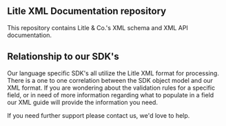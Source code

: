 Litle XML Documentation repository
----------------------------------
This repository contains Litle & Co.'s XML schema and XML API documentation.

Relationship to our SDK's
-------------------------
Our language specific SDK's all utilize the Litle XML format for processing.  There is a one to one correlation between
the SDK object model and our XML format.  If you are wondering about the validation rules for a specific field, or in
need of more information regarding what to populate in a field our XML guide will provide the information you need.

If you need further support please contact us, we'd love to help.